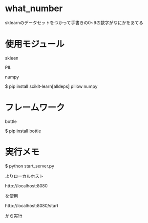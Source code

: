 # what_number
sklearnのデータセットをつかって手書きの0~9の数字がなにかをあてる
# 使用モジュール
skleen

PIL

numpy

$ pip install scikit-learn[alldeps] pillow numpy
# フレームワーク
bottle

$ pip install bottle

# 実行メモ
$ python start_server.py

よりローカルホスト

http://localhost:8080

を使用

http://localhost:8080/start

から実行
